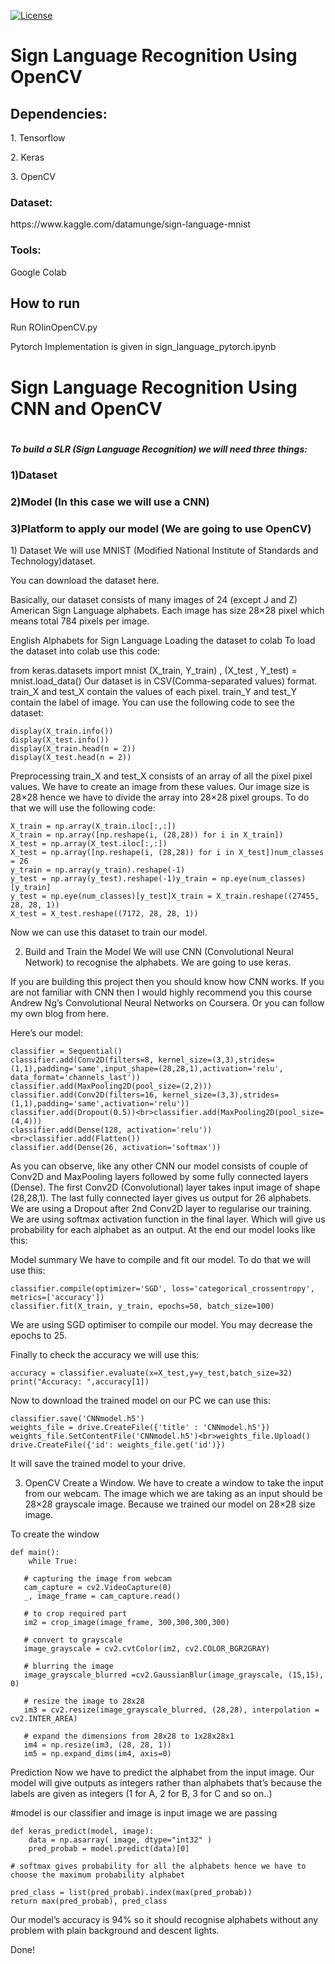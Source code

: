 [![License](https://img.shields.io/badge/License-Apache_2.0-blue.svg)](https://opensource.org/licenses/Apache-2.0)
<h1>Sign Language Recognition Using OpenCV</h1>
<h2>Dependencies:</h2>
  <p>1. Tensorflow</p>
  <p>2. Keras</p>
  <p>3. OpenCV</p>
  
  
<h3>Dataset:</h3>
<link>https://www.kaggle.com/datamunge/sign-language-mnist</link>

<h3>Tools:</h3>
  <p>Google Colab</p>

<h2>How to run</h2>
<p>Run ROIinOpenCV.py</p>
Pytorch Implementation is given in sign_language_pytorch.ipynb


<h1>Sign Language Recognition Using CNN and OpenCV<h1>

<h5>To build a SLR (Sign Language Recognition) we will need three things:
</h5>

<h3>1)Dataset</h3>
<h3>2)Model (In this case we will use a CNN)</h3>
<h3>3)Platform to apply our model (We are going to use OpenCV)
</h3>


<p>1) Dataset
We will use MNIST (Modified National Institute of Standards and Technology)dataset.

You can download the dataset here.

Basically, our dataset consists of many images of 24 (except J and Z) American Sign Language alphabets. Each image has size 28×28 pixel which means total 784 pixels per image.


English Alphabets for Sign Language
Loading the dataset to colab
To load the dataset into colab use this code:

from keras.datasets import mnist
(X_train, Y_train) , (X_test , Y_test) = mnist.load_data()
Our dataset is in CSV(Comma-separated values) format. train_X and test_X contain the values of each pixel. train_Y and test_Y contain the label of image. You can use the following code to see the dataset:



    display(X_train.info())
    display(X_test.info())
    display(X_train.head(n = 2))
    display(X_test.head(n = 2))


Preprocessing
train_X and test_X consists of an array of all the pixel pixel values. We have to create an image from these values. Our image size is 28×28 hence we have to divide the array into 28×28 pixel groups. To do that we will use the following code:


    X_train = np.array(X_train.iloc[:,:])
    X_train = np.array([np.reshape(i, (28,28)) for i in X_train])
    X_test = np.array(X_test.iloc[:,:])
    X_test = np.array([np.reshape(i, (28,28)) for i in X_test])num_classes = 26
    y_train = np.array(y_train).reshape(-1)
    y_test = np.array(y_test).reshape(-1)y_train = np.eye(num_classes)[y_train]
    y_test = np.eye(num_classes)[y_test]X_train = X_train.reshape((27455, 28, 28, 1))
    X_test = X_test.reshape((7172, 28, 28, 1))

Now we can use this dataset to train our model.

2) Build and Train the Model
We will use CNN (Convolutional Neural Network) to recognise the alphabets. We are going to use keras.

If you are building this project then you should know how CNN works. If you are not familiar with CNN then I would highly recommend you this course Andrew Ng’s Convolutional Neural Networks on Coursera. Or you can follow my own blog from here.


Here’s our model:

    classifier = Sequential()
    classifier.add(Conv2D(filters=8, kernel_size=(3,3),strides=(1,1),padding='same',input_shape=(28,28,1),activation='relu', data_format='channels_last'))
    classifier.add(MaxPooling2D(pool_size=(2,2)))
    classifier.add(Conv2D(filters=16, kernel_size=(3,3),strides=(1,1),padding='same',activation='relu'))
    classifier.add(Dropout(0.5))<br>classifier.add(MaxPooling2D(pool_size=(4,4)))
    classifier.add(Dense(128, activation='relu'))<br>classifier.add(Flatten())
    classifier.add(Dense(26, activation='softmax'))

As you can observe, like any other CNN our model consists of couple of Conv2D and MaxPooling layers followed by some fully connected layers (Dense).
The first Conv2D (Convolutional) layer takes input image of shape (28,28,1). The last fully connected layer gives us output for 26 alphabets.
We are using a Dropout after 2nd Conv2D layer to regularise our training.
We are using softmax activation function in the final layer. Which will give us probability for each alphabet as an output.
At the end our model looks like this:


Model summary
We have to compile and fit our model. To do that we will use this:




    classifier.compile(optimizer='SGD', loss='categorical_crossentropy', metrics=['accuracy'])
    classifier.fit(X_train, y_train, epochs=50, batch_size=100)


We are using SGD optimiser to compile our model. You may decrease the epochs to 25.

Finally to check the accuracy we will use this:



    accuracy = classifier.evaluate(x=X_test,y=y_test,batch_size=32)
    print("Accuracy: ",accuracy[1])


Now to download the trained model on our PC we can use this:


    classifier.save('CNNmodel.h5')
    weights_file = drive.CreateFile({'title' : 'CNNmodel.h5'})
    weights_file.SetContentFile('CNNmodel.h5')<br>weights_file.Upload()
    drive.CreateFile({'id': weights_file.get('id')})


It will save the trained model to your drive.

3) OpenCV
Create a Window.
We have to create a window to take the input from our webcam. The image which we are taking as an input should be 28×28 grayscale image. Because we trained our model on 28×28 size image.

To create the window


    def main():
        while True:  

       # capturing the image from webcam 
       cam_capture = cv2.VideoCapture(0)
       _, image_frame = cam_capture.read()
  
       # to crop required part
       im2 = crop_image(image_frame, 300,300,300,300)

       # convert to grayscale 
       image_grayscale = cv2.cvtColor(im2, cv2.COLOR_BGR2GRAY)
    
       # blurring the image 
       image_grayscale_blurred =cv2.GaussianBlur(image_grayscale, (15,15), 0)

       # resize the image to 28x28
       im3 = cv2.resize(image_grayscale_blurred, (28,28), interpolation = cv2.INTER_AREA)

       # expand the dimensions from 28x28 to 1x28x28x1
       im4 = np.resize(im3, (28, 28, 1))
       im5 = np.expand_dims(im4, axis=0)


Prediction
Now we have to predict the alphabet from the input image. Our model will give outputs as integers rather than alphabets that’s because the labels are given as integers (1 for A, 2 for B, 3 for C and so on..)


#model is our classifier and image is input image we are passing
 
    
    def keras_predict(model, image):
        data = np.asarray( image, dtype="int32" )
        pred_probab = model.predict(data)[0]
    
    # softmax gives probability for all the alphabets hence we have to choose the maximum probability alphabet
    
    pred_class = list(pred_probab).index(max(pred_probab))
    return max(pred_probab), pred_class
Our model’s accuracy is 94% so it should recognise alphabets without any problem with plain background and descent lights.

Done!
</p>
